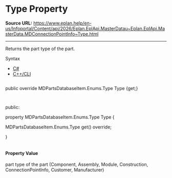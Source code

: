 # Type Property

**Source URL:** https://www.eplan.help/en-us/Infoportal/Content/api/2026/Eplan.EplApi.MasterDatau~Eplan.EplApi.MasterData.MDConnectionPointInfo~Type.html

---

Returns the part type of the part.

Syntax

- [C#](#i-syntax-CS)
- [C++/CLI](#i-syntax-CPP2005)

```
```
public override MDPartsDatabaseItem.Enums.Type Type {get;}
```
```

```
```
public:

property MDPartsDatabaseItem.Enums.Type Type {

   MDPartsDatabaseItem.Enums.Type get() override;

}
```
```

#### Property Value

part type of the part (Component, Assembly, Module, Construction, ConnectionPointInfo, Customer, Manufacturer)
